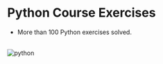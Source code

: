 # Python Course Exercises

- More than 100 Python exercises solved.

<div style="display: inline_block"><br/>
 <img align="center" alt="python" src="http://ForTheBadge.com/images/badges/made-with-python.svg" />
</div>
